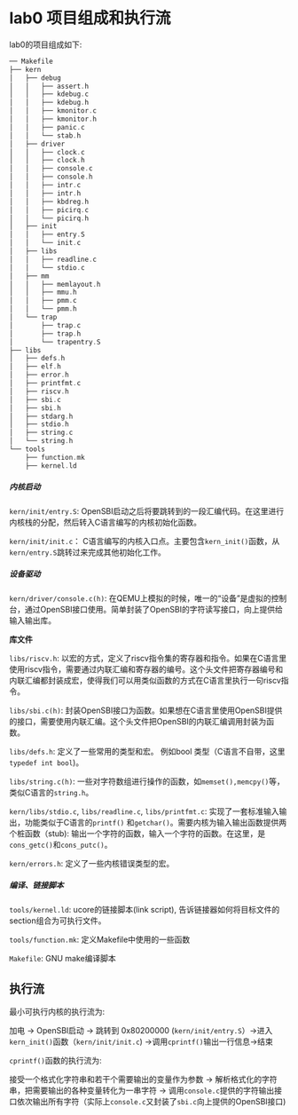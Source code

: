 # lab0 项目组成和执行流

lab0的项目组成如下:

```c
── Makefile 
├── kern
│   ├── debug
│   │   ├── assert.h
│   │   ├── kdebug.c
│   │   ├── kdebug.h
│   │   ├── kmonitor.c
│   │   ├── kmonitor.h
│   │   ├── panic.c
│   │   └── stab.h
│   ├── driver
│   │   ├── clock.c
│   │   ├── clock.h
│   │   ├── console.c
│   │   ├── console.h
│   │   ├── intr.c
│   │   ├── intr.h
│   │   ├── kbdreg.h
│   │   ├── picirq.c
│   │   └── picirq.h
│   ├── init
│   │   ├── entry.S
│   │   └── init.c
│   ├── libs
│   │   ├── readline.c
│   │   └── stdio.c
│   ├── mm
│   │   ├── memlayout.h
│   │   ├── mmu.h
│   │   ├── pmm.c
│   │   └── pmm.h
│   └── trap
│       ├── trap.c
│       ├── trap.h
│       └── trapentry.S
├── libs
│   ├── defs.h
│   ├── elf.h
│   ├── error.h
│   ├── printfmt.c
│   ├── riscv.h
│   ├── sbi.c
│   ├── sbi.h
│   ├── stdarg.h
│   ├── stdio.h
│   ├── string.c
│   └── string.h
└── tools
    ├── function.mk
    ├── kernel.ld
```

##### 内核启动

`kern/init/entry.S`: OpenSBI启动之后将要跳转到的一段汇编代码。在这里进行内核栈的分配，然后转入C语言编写的内核初始化函数。

`kern/init/init.c`： C语言编写的内核入口点。主要包含`kern_init()`函数，从`kern/entry.S`跳转过来完成其他初始化工作。

##### 设备驱动

`kern/driver/console.c(h)`: 在QEMU上模拟的时候，唯一的“设备”是虚拟的控制台，通过OpenSBI接口使用。简单封装了OpenSBI的字符读写接口，向上提供给输入输出库。

**库文件**

`libs/riscv.h`: 以宏的方式，定义了riscv指令集的寄存器和指令。如果在C语言里使用riscv指令，需要通过内联汇编和寄存器的编号。这个头文件把寄存器编号和内联汇编都封装成宏，使得我们可以用类似函数的方式在C语言里执行一句riscv指令。

`libs/sbi.c(h)`: 封装OpenSBI接口为函数。如果想在C语言里使用OpenSBI提供的接口，需要使用内联汇编。这个头文件把OpenSBI的内联汇编调用封装为函数。

`libs/defs.h`: 定义了一些常用的类型和宏。 例如bool 类型（C语言不自带，这里`typedef int bool`)。

`libs/string.c(h)`: 一些对字符数组进行操作的函数，如`memset(),memcpy()`等，类似C语言的`string.h`。

`kern/libs/stdio.c`, `libs/readline.c`, `libs/printfmt.c`: 实现了一套标准输入输出，功能类似于C语言的`printf()` 和`getchar()`。需要内核为输入输出函数提供两个桩函数（stub): 输出一个字符的函数，输入一个字符的函数。在这里，是`cons_getc()`和`cons_putc()`。

`kern/errors.h`: 定义了一些内核错误类型的宏。

##### 编译、链接脚本

`tools/kernel.ld`: ucore的链接脚本(link script), 告诉链接器如何将目标文件的section组合为可执行文件。

`tools/function.mk`:  定义Makefile中使用的一些函数 

`Makefile`: GNU make编译脚本

## 执行流

最小可执行内核的执行流为:

加电 -> OpenSBI启动 -> 跳转到 0x80200000 (`kern/init/entry.S`）->进入`kern_init()`函数（`kern/init/init.c`) ->调用`cprintf()`输出一行信息->结束

`cprintf()`函数的执行流为:

接受一个格式化字符串和若干个需要输出的变量作为参数 -> 解析格式化的字符串，把需要输出的各种变量转化为一串字符 -> 调用`console.c`提供的字符输出接口依次输出所有字符（实际上`console.c`又封装了`sbi.c`向上提供的OpenSBI接口)

